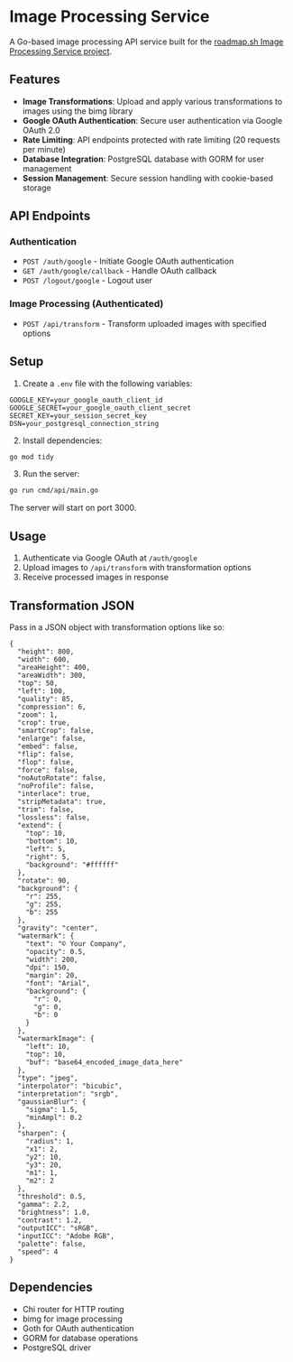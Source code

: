 # Image Processing Service

A Go-based image processing API service built for the [roadmap.sh Image Processing Service project](https://roadmap.sh/projects/image-processing-service).

## Features

- **Image Transformations**: Upload and apply various transformations to images using the bimg library
- **Google OAuth Authentication**: Secure user authentication via Google OAuth 2.0
- **Rate Limiting**: API endpoints protected with rate limiting (20 requests per minute)
- **Database Integration**: PostgreSQL database with GORM for user management
- **Session Management**: Secure session handling with cookie-based storage

## API Endpoints

### Authentication
- `POST /auth/google` - Initiate Google OAuth authentication
- `GET /auth/google/callback` - Handle OAuth callback
- `POST /logout/google` - Logout user

### Image Processing (Authenticated)
- `POST /api/transform` - Transform uploaded images with specified options

## Setup

1. Create a `.env` file with the following variables:
```
GOOGLE_KEY=your_google_oauth_client_id
GOOGLE_SECRET=your_google_oauth_client_secret
SECRET_KEY=your_session_secret_key
DSN=your_postgresql_connection_string
```

2. Install dependencies:
```bash
go mod tidy
```

3. Run the server:
```bash
go run cmd/api/main.go
```

The server will start on port 3000.

## Usage

1. Authenticate via Google OAuth at `/auth/google`
2. Upload images to `/api/transform` with transformation options
3. Receive processed images in response

## Transformation JSON
Pass in a JSON object with transformation options like so:
```
{
  "height": 800,
  "width": 600,
  "areaHeight": 400,
  "areaWidth": 300,
  "top": 50,
  "left": 100,
  "quality": 85,
  "compression": 6,
  "zoom": 1,
  "crop": true,
  "smartCrop": false,
  "enlarge": false,
  "embed": false,
  "flip": false,
  "flop": false,
  "force": false,
  "noAutoRotate": false,
  "noProfile": false,
  "interlace": true,
  "stripMetadata": true,
  "trim": false,
  "lossless": false,
  "extend": {
    "top": 10,
    "bottom": 10,
    "left": 5,
    "right": 5,
    "background": "#ffffff"
  },
  "rotate": 90,
  "background": {
    "r": 255,
    "g": 255,
    "b": 255
  },
  "gravity": "center",
  "watermark": {
    "text": "© Your Company",
    "opacity": 0.5,
    "width": 200,
    "dpi": 150,
    "margin": 20,
    "font": "Arial",
    "background": {
      "r": 0,
      "g": 0,
      "b": 0
    }
  },
  "watermarkImage": {
    "left": 10,
    "top": 10,
    "buf": "base64_encoded_image_data_here"
  },
  "type": "jpeg",
  "interpolator": "bicubic",
  "interpretation": "srgb",
  "gaussianBlur": {
    "sigma": 1.5,
    "minAmpl": 0.2
  },
  "sharpen": {
    "radius": 1,
    "x1": 2,
    "y2": 10,
    "y3": 20,
    "m1": 1,
    "m2": 2
  },
  "threshold": 0.5,
  "gamma": 2.2,
  "brightness": 1.0,
  "contrast": 1.2,
  "outputICC": "sRGB",
  "inputICC": "Adobe RGB",
  "palette": false,
  "speed": 4
}
```

## Dependencies

- Chi router for HTTP routing
- bimg for image processing
- Goth for OAuth authentication
- GORM for database operations
- PostgreSQL driver
